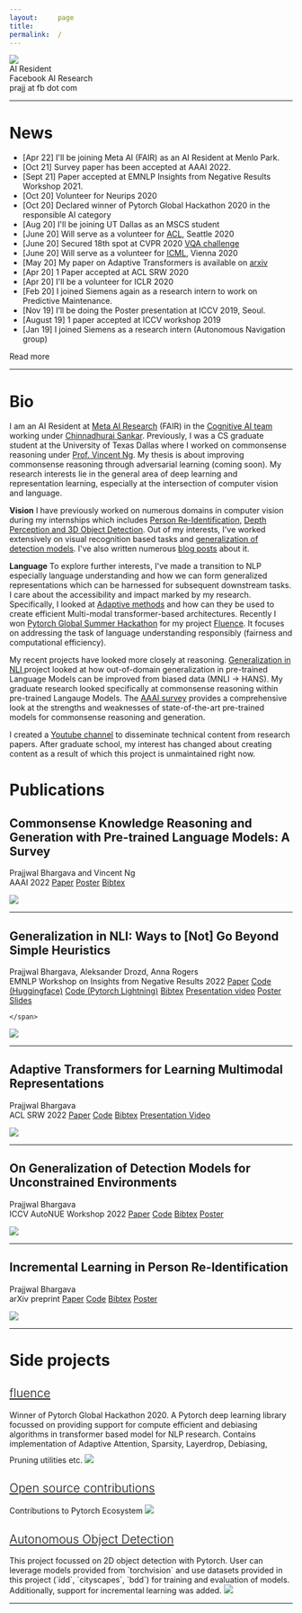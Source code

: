 ```yaml
---
layout:     page
title:
permalink:  /
---
```


<div class="row">
    <div class="col-sm-6 col-xs-12">
        <img src="/img/cover2.jpg">
    </div>
    <div class="col-sm-6 col-xs-12" style="margin-bottom: 0;">
        AI Resident<br>
        Facebook AI Research<br>
        prajj at fb dot com
    </div>
</div>
<hr>

<a name="/news"></a>

# News

* [Apr 22] I'll be joining Meta AI (FAIR) as an AI Resident at Menlo Park.
* [Oct 21]  Survey paper has been accepted at AAAI 2022.
* [Sept 21] Paper accepted at EMNLP Insights from Negative Results Workshop 2021.
* [Oct 20] Volunteer for Neurips 2020
* [Oct 20] Declared winner of Pytorch Global Hackathon 2020 in the responsible AI category
* [Aug 20] I'll be joining UT Dallas as an MSCS student
* [June 20] Will serve as a volunteer for [ACL](https://acl2020.org/), Seattle 2020
* [June 20] Secured 18th spot at CVPR 2020 [VQA challenge](https://visualqa.org/roe)
* [June 20] Will serve as a volunteer for [ICML](https://icml.cc/Conferences/2020), Vienna 2020
* [May 20] My paper on Adaptive Transformers is available on [arxiv](https://arxiv.org/abs/2005.07486)
* [Apr 20] 1 Paper accepted at ACL SRW 2020
* [Apr 20] I'll be a volunteer for ICLR 2020
* [Feb 20] I joined Siemens again as a research intern to work on Predictive Maintenance.
* [Nov 19] I’ll be doing the Poster presentation at ICCV 2019, Seoul.
* [August 19] 1 paper accepted at ICCV workshop 2019
* [Jan 19] I joined Siemens as a research intern (Autonomous Navigation group)

<div id="read-more-button">
    <a nohref>Read more</a>
</div>

<hr>

<a name="/bio"></a>

# Bio

I am an AI Resident at [Meta AI Research](https://ai.facebook.com) (FAIR) in the [Cognitive AI team](https://ai.facebook.com/research/conversational-ai/) working
under [Chinnadhurai Sankar](https://chinnadhurai.github.io).
Previously, I was a CS graduate student at the University of Texas Dallas where I worked on commonsense reasoning under
[Prof. Vincent Ng](http://www.hlt.utdallas.edu/~vince/). My thesis is about improving commonsense reasoning through adversarial
learning (coming soon). My research interests lie in the general area of deep learning and representation learning, especially at the intersection
of computer vision and language.

**Vision**
I have previously worked on numerous domains in computer vision during my internships which includes
[Person Re-Identification](https://prajjwal1.github.io/publications/IncrementalPersonReid),
[Depth Perception and 3D Object Detection](https://www.youtube.com/watch?v=vlDTgj3Kut8). Out of my interests,
I've worked extensively on visual recognition based tasks and
[generalization of detection models](https://prajjwal1.github.io/publications/GenDetectionIccvw19).
I've also written numerous [blog posts](https://prajjwal1.github.io/blog/) about it.

**Language**
To explore further interests, I've made a transition to NLP especially language understanding and how we can form
generalized representations which can be harnessed for subsequent downstream tasks. I care about the accessibility
and impact marked by my research. Specifically, I looked at
[Adaptive methods](https://prajjwal1.github.io/publications/adaptive_tfmr_acl_srw_2020) and how can they be used to
create efficient Multi-modal transformer-based architectures. Recently I won
[Pytorch Global Summer Hackathon](https://pytorch.org/blog/announcing-the-winners-of-the-2020-global-pytorch-summer-hackathon/)
for my project [Fluence](https://github.com/prajjwal1/fluence). It focuses on addressing the task of language
understanding responsibly (fairness and computational efficiency).

My recent projects have looked more closely at reasoning.
[Generalization in NLI ](https://arxiv.org/abs/2110.01518) project looked at how out-of-domain generalization in
pre-trained Language Models can be improved from biased data (MNLI -> HANS). My graduate research looked specifically
at commonsense reasoning within pre-trained Langauge Models. The [AAAI survey](https://arxiv.org/abs/2201.12438) provides
a comprehensive look at the strengths and weaknesses of state-of-the-art pre-trained models for commonsense reasoning and
generation.


I created a [Youtube channel](https://youtube.com/c/aijournal) to disseminate technical content from research papers.
After graduate school, my interest has changed about creating content as a result of which this project is
unmaintained right now.

<a name="/publications"></a>

# Publications

<a name="/commonsense-survey"></a>
<h2 class="pubt">Commonsense Knowledge Reasoning and Generation with Pre-trained Language Models: A Survey</h2>
<p class="pubd">
    <span class="authors">Prajjwal Bhargava and Vincent Ng</span><br>
    <span class="conf">AAAI 2022</span>
    <span class="conf"></span>
    <span class="links">
        <a target="_blank" href="https://arxiv.org/abs/2201.12438">Paper</a>
        <a target="_blank" href="https://github.com/prajjwal1/prajjwal1.github.io/raw/master/research/aaai-22/survey_poster.pdf">Poster</a>
        <a target="_blank" href="https://raw.githubusercontent.com/prajjwal1/prajjwal1.github.io/master/bibtex/commonsense_survey_aaai_22.bib">Bibtex</a>
    </span>
</p>
<img src="/img/survey/probe.png">
<hr>

<a name="/generalization-nli"></a>
<h2 class="pubt">Generalization in NLI: Ways to [Not] Go Beyond Simple Heuristics</h2>
<p class="pubd">
    <span class="authors">Prajjwal Bhargava, Aleksander Drozd, Anna Rogers</span><br>
    <span class="conf">EMNLP Workshop on Insights from Negative Results 2022</span>
    <span class="links">
        <a target="_blank" href="https://arxiv.org/abs/2110.01518">Paper</a>
        <a target="_blank" href="https://github.com/prajjwal1/generalize_lm_nli">Code (Huggingface)</a>
        <a target="_blank" href="https://github.com/vecto-ai/langmo">Code (Pytorch Lightning)</a>
        <a target="_blank" href="https://raw.githubusercontent.com/prajjwal1/prajjwal1.github.io/master/bibtex/generalize_lm_nli.bib">Bibtex</a>
        <a target="_blank" href="https://www.youtube.com/watch?v=ByQu3J6Ji7E">Presentation video</a>
        <a target="_blank" href="https://github.com/prajjwal1/prajjwal1.github.io/raw/master/research/emnlp-21/NLI_Generalization_EMNLP_Poster.pdf">Poster</a>
        <a target="_blank" href="https://github.com/prajjwal1/prajjwal1.github.io/raw/master/research/emnlp-21/chinese_room_presentation.pdf">Slides</a>

    </span>
</p>
<img src="/img/generalization_nli/MNLI_roberta-large.png">
<hr>

<a name="/adaptive"></a>
<h2 class="pubt">Adaptive Transformers for Learning Multimodal Representations</h2>
<p class="pubd">
    <span class="authors">Prajjwal Bhargava</span><br>
    <span class="conf">ACL SRW 2022</span>
    <span class="links">
        <a target="_blank" href="https://arxiv.org/abs/2005.07486">Paper</a>
        <a target="_blank" href="https://github.com/prajjwal1/adaptive_transformer">Code</a>
        <a target="_blank" href="https://raw.githubusercontent.com/prajjwal1/prajjwal1.github.io/master/bibtex/adaptive_transformer.bib">Bibtex</a>
        <a target="_blank" href="http://slideslive.com/38928637">Presentation Video</a>
    </span>
</p>
<img src="/img/adaptive/alpha.png">
<hr>

<a name="/detection"></a>
<h2 class="pubt">On Generalization of Detection Models for Unconstrained Environments</h2>
<p class="pubd">
    <span class="authors">Prajjwal Bhargava</span><br>
    <span class="conf">ICCV AutoNUE Workshop 2022</span>
    <span class="links">
        <a target="_blank" href="https://arxiv.org/abs/1909.13080">Paper</a>
        <a target="_blank" href="https://github.com/prajjwal1/autonomous-object-detection">Code</a>
        <a target="_blank" href="https://raw.githubusercontent.com/prajjwal1/prajjwal1.github.io/master/bibtex/gen_detection_models_iccvw19.bib">Bibtex</a>
        <a target="_blank" href="https://docs.google.com/presentation/d/1q6alY-5pRsJ2ys_402dhEOG0pVKk1VElDbegcXFFzoA/edit?usp=drivesdk">Poster</a>
    </span>
</p>
<img src="/img/detection/pipeline.png">
<hr>

<a name="/incremental"></a>
<h2 class="pubt">Incremental Learning in Person Re-Identification</h2>
<p class="pubd">
    <span class="authors">Prajjwal Bhargava</span><br>
    <span class="conf">arXiv preprint</span>
    <span class="links">
        <a target="_blank" href="https://arxiv.org/abs/1909.13080">Paper</a>
        <a target="_blank" href="https://github.com/prajjwal1/autonomous-object-detection">Code</a>
        <a target="_blank" href="https://raw.githubusercontent.com/prajjwal1/prajjwal1.github.io/master/bibtex/gen_detection_models_iccvw19.bib">Bibtex</a>
        <a target="_blank" href="https://docs.google.com/presentation/d/1q6alY-5pRsJ2ys_402dhEOG0pVKk1VElDbegcXFFzoA/edit?usp=drivesdk">Poster</a>
    </span>
</p>
<img src="/img/incremental/our_arch.png">
<hr>

<a name="/projects"></a>

# Side projects

<div class="row">
    <div class="col-sm-12">
        <h2 class="talkt" style="font-weight:300;"><a target="_blank" href="http://github.com/prajjwal1/fluence">fluence</a></h2>
        <p class="talkd">
            Winner of Pytorch Global Hackathon 2020. A Pytorch deep learning library focussed on
            providing support for compute efficient and debiasing algorithms in transformer based
            model for NLP research. Contains implementation of Adaptive Attention, Sparsity, Layerdrop,
            Debiasing, Pruning utilities etc.
            <a target="_blank" href="http://github.com/prajjwal1/fluence"><img style="margin-top: 10px;" src="/img/projects/fluence.png"></a>
        </p>
    </div>
</div>


<div class="row">
    <div class="col-sm-12">
        <h2 class="talkt" style="font-weight:300;"><a target="_blank" href="/open-source">Open source contributions</a></h2>
        <p class="talkd">
                        Contributions to Pytorch Ecosystem
            <a target="_blank" href="/open-source"><img class="project-img" src="/img/projects/hf_pytorch.png"></a>
        </p>
    </div>
</div>


<div class="row">
    <div class="col-sm-12">
        <h2 class="talkt" style="font-weight:300;"><a target="_blank" href="https://github.com/prajjwal1/autonomous-object-detection">Autonomous Object Detection</a></h2>
        <p class="talkd">
            This project focussed on 2D object detection with Pytorch.
            User can leverage models provided from `torchvision` and use datasets provided in this project (`idd`, `cityscapes`, `bdd`)
            for training and evaluation of models. Additionally, support for incremental learning was added.
            <a target="_blank" href="https://github.com/prajjwal1/autonomous-object-detection"><img src="/img/projects/baseline_preds.png"></a>
        </p>
    </div>
</div>

<script src="/js/jquery.min.js"></script>
<script type="text/javascript">
    $('ul:gt(0) li:gt(12)').hide();
    $('#read-more-button > a').click(function() {
        $('ul:gt(0) li:gt(12)').show();
        $('#read-more-button').hide();
    });
</script>

---

[1]: //mlp.cc.gatech.edu
[2]: ///www.cc.gatech.edu/~dbatra/
[3]: //www.cc.gatech.edu/~parikh/
[4]: //www.qbi.uq.edu.au/professor-geoffrey-goodhill
[5]: //researchers.uq.edu.au/researcher/2490
[6]: http://cns.qbi.uq.edu.au/
[7]: //developers.google.com/open-source/gsoc/
[8]: /posts/summer-of-code/
